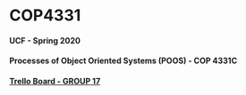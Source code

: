 # COP4331
#### UCF - Spring 2020
#### Processes of Object Oriented Systems (POOS) - COP 4331C

#### [Trello Board - GROUP 17](https://trello.com/b/0AVoSEkM)
